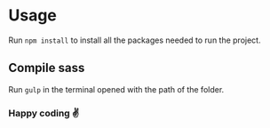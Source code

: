 # Usage

Run `npm install` to install all the packages needed to run the project.

## Compile sass

Run `gulp` in the terminal opened with the path of the folder.

### Happy coding ✌
